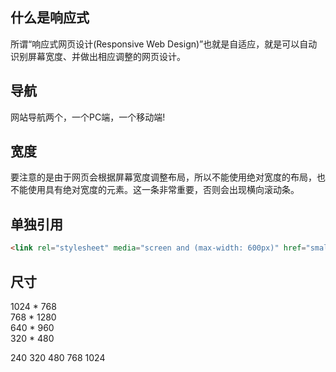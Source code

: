 ## 什么是响应式
所谓“响应式网页设计(Responsive Web Design)”也就是自适应，就是可以自动识别屏幕宽度、并做出相应调整的网页设计。

## 导航
网站导航两个，一个PC端，一个移动端!

## 宽度
要注意的是由于网页会根据屏幕宽度调整布局，所以不能使用绝对宽度的布局，也不能使用具有绝对宽度的元素。这一条非常重要，否则会出现横向滚动条。


## 单独引用

```html
<link rel="stylesheet" media="screen and (max-width: 600px)" href="small.css" />
```

## 尺寸

1024 * 768  
768 * 1280  
640 * 960  
320 * 480

240 320 480 768 1024 